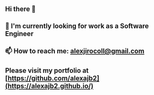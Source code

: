 ## Hi there 👋
## 💬 I'm currently looking for work as a Software Engineer
## 📫 How to reach me: alexjirocoll@gmail.com
## Please visit my portfolio at [https://github.com/alexajb2](https://alexajb2.github.io/)

<!--
**alexajb2/alexajb2** is a ✨ _special_ ✨ repository because its `README.md` (this file) appears on your GitHub profile.

Here are some ideas to get you started:

- 🔭 I’m currently working on ...
- 🌱 I’m currently learning ...
- 👯 I’m looking to collaborate on ...
- 🤔 I’m looking for help with ...
- 💬 Ask me about ...
- 📫 How to reach me: ...
- 😄 Pronouns: ...
- ⚡ Fun fact: ...
-->
